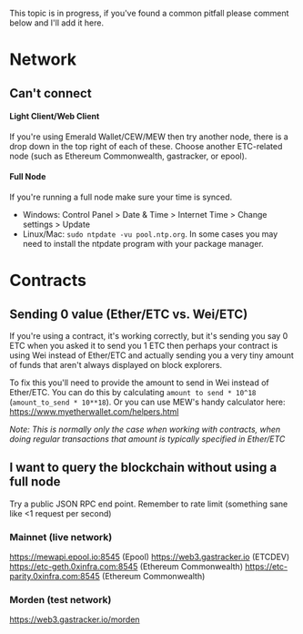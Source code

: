 This topic is in progress, if you've found a common pitfall please comment below and I'll add it here.

# Network
## Can't connect
#### Light Client/Web Client
If you're using Emerald Wallet/CEW/MEW then try another node, there is a drop down in the top right of each of these. Choose another ETC-related node (such as Ethereum Commonwealth, gastracker, or epool).

#### Full Node
If you're running a full node make sure your time is synced.
* Windows: Control Panel > Date & Time > Internet Time > Change settings > Update 
* Linux/Mac: `sudo ntpdate -vu pool.ntp.org`. In some cases you may need to install the ntpdate program with your package manager.

# Contracts
## Sending 0 value (Ether/ETC vs. Wei/ETC)
If you're using a contract, it's working correctly, but it's sending you say 0 ETC when you asked it to send you 1 ETC then perhaps your contract is using Wei instead of Ether/ETC and actually sending you a very tiny amount of funds that aren't always displayed on block explorers.

To fix this you'll need to provide the amount to send in Wei instead of Ether/ETC. You can do this by calculating `amount to send * 10^18` (`amount_to_send * 10**18`). Or you can use MEW's handy calculator here: https://www.myetherwallet.com/helpers.html

*Note: This is normally only the case when working with contracts, when doing regular transactions that amount is typically specified in Ether/ETC*

## I want to query the blockchain without using a full node
Try a public JSON RPC end point. Remember to rate limit (something sane like <1 request per second)

### Mainnet (live network)
https://mewapi.epool.io:8545 (Epool)
https://web3.gastracker.io (ETCDEV)
https://etc-geth.0xinfra.com:8545 (Ethereum Commonwealth)
https://etc-parity.0xinfra.com:8545 (Ethereum Commonwealth)

### Morden (test network)
https://web3.gastracker.io/morden
